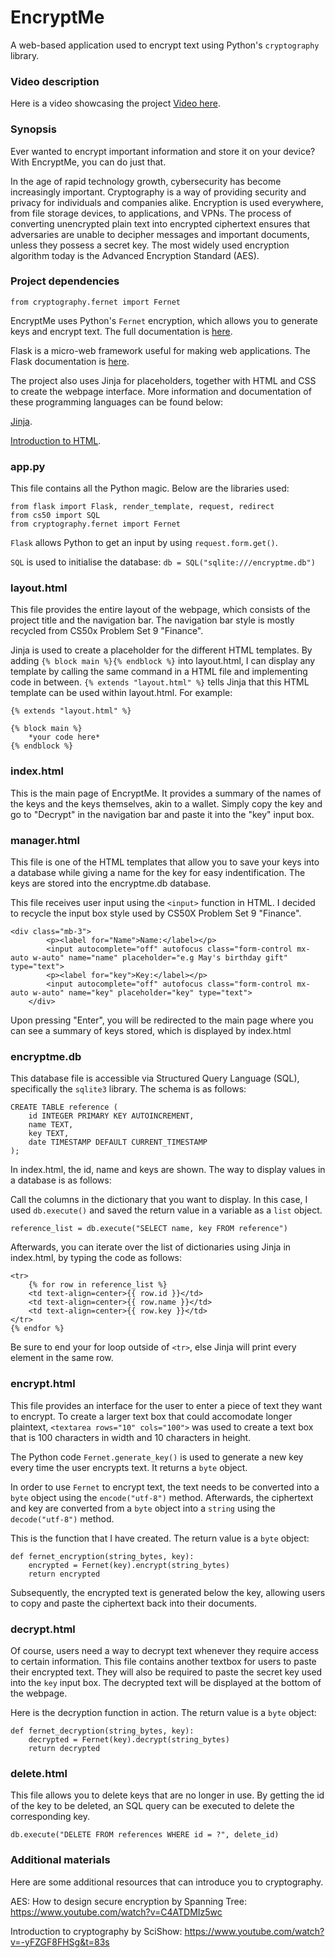 # EncryptMe
A web-based application used to encrypt text using Python's `cryptography` library.
### Video description
Here is a video showcasing the project [Video here](https://youtu.be/DaZHyPA5qUE).
### Synopsis
Ever wanted to encrypt important information and store it on your device? With EncryptMe, you can do just that.

In the age of rapid technology growth, cybersecurity has become increasingly important. Cryptography is a way of providing security and privacy for individuals and companies alike. Encryption is used everywhere, from file storage devices, to applications, and VPNs. The process of converting unencrypted plain text into encrypted ciphertext ensures that adversaries are unable to decipher messages and important documents, unless they possess a secret key. The most widely used encryption algorithm today is the Advanced Encryption Standard (AES).

### Project dependencies
`from cryptography.fernet import Fernet`

EncryptMe uses Python's `Fernet` encryption, which allows you to generate keys and encrypt text. The full documentation is [here](https://pypi.org/project/cryptography/).

Flask is a micro-web framework useful for making web applications. The Flask documentation is [here](https://flask.palletsprojects.com/en/3.0.x/).

The project also uses Jinja for placeholders, together with HTML and CSS to create the webpage interface. More information and documentation of these programming
languages can be found below:

[Jinja](https://jinja.palletsprojects.com/en/3.1.x/).

[Introduction to HTML](https://www.w3schools.com/html/html_intro.asp).

### app.py
This file contains all the Python magic. Below are the libraries used:

```
from flask import Flask, render_template, request, redirect
from cs50 import SQL
from cryptography.fernet import Fernet
```

`Flask` allows Python to get an input by using `request.form.get()`.

`SQL` is used to initialise the database: `db = SQL("sqlite:///encryptme.db")`

### layout.html
This file provides the entire layout of the webpage, which consists of the project title and the navigation bar. The navigation bar style is mostly recycled from CS50x Problem Set 9 "Finance".

Jinja is used to create a placeholder for the different HTML templates. By adding `{% block main %}{% endblock %}`
into layout.html, I can display any template by calling the same command in a HTML file and implementing code in between. `{% extends "layout.html" %}` tells Jinja that this HTML template can be used within layout.html. For example:

```
{% extends "layout.html" %}

{% block main %}
    *your code here*
{% endblock %}
```


### index.html
This is the main page of EncryptMe. It provides a summary of the names of the keys and the keys themselves, akin to a wallet. Simply copy the key and go to "Decrypt" in the navigation bar and paste it into the "key" input box.

### manager.html
This file is one of the HTML templates that allow you to save your keys into a database while giving a name for the key
for easy indentification. The keys are stored into the encryptme.db database.

This file receives user input using the `<input>` function in HTML. I decided to recycle the input box style used by CS50X Problem Set 9 "Finance".

```
<div class="mb-3">
        <p><label for="Name">Name:</label></p>
        <input autocomplete="off" autofocus class="form-control mx-auto w-auto" name="name" placeholder="e.g May's birthday gift" type="text">
        <p><label for="key">Key:</label></p>
        <input autocomplete="off" autofocus class="form-control mx-auto w-auto" name="key" placeholder="key" type="text">
    </div>
```

Upon pressing "Enter", you will be redirected to the main page where you can see a summary of keys stored, which is displayed by index.html

### encryptme.db
This database file is accessible via Structured Query Language (SQL), specifically the `sqlite3` library. The schema is as follows:

```
CREATE TABLE reference (
    id INTEGER PRIMARY KEY AUTOINCREMENT,
    name TEXT,
    key TEXT,
    date TIMESTAMP DEFAULT CURRENT_TIMESTAMP
);
```
In index.html, the id, name and keys are shown. The way to display values in a database is as follows:

Call the columns in the dictionary that you want to display. In this case, I used `db.execute()` and saved the return value in a variable as a `list` object.

`reference_list = db.execute("SELECT name, key FROM reference")`

Afterwards, you can iterate over the list of dictionaries using Jinja in index.html, by typing the code as follows:
```
<tr>
    {% for row in reference_list %}
    <td text-align=center>{{ row.id }}</td>
    <td text-align=center>{{ row.name }}</td>
    <td text-align=center>{{ row.key }}</td>
</tr>
{% endfor %}
```

Be sure to end your for loop outside of `<tr>`, else Jinja will print every element in the same row.

### encrypt.html
This file provides an interface for the user to enter a piece of text they want to encrypt. To create a larger text box that could accomodate longer plaintext, `<textarea rows="10" cols="100">` was used to create a text box that is 100 characters in width and 10 characters in height.

The Python code `Fernet.generate_key()` is used to generate a new key every time the user encrypts text. It returns a `byte` object.

In order to use `Fernet` to encrypt text, the text needs to be converted into a `byte` object using the
`encode("utf-8")` method. Afterwards, the ciphertext and key are converted from a `byte` object into a `string` using the `decode("utf-8")` method.

This is the function that I have created. The return value is a `byte` object:

```
def fernet_encryption(string_bytes, key):
    encrypted = Fernet(key).encrypt(string_bytes)
    return encrypted
```

Subsequently, the encrypted text is generated below the key, allowing users to copy and paste the ciphertext back into their documents.

### decrypt.html
Of course, users need a way to decrypt text whenever they require access to certain information. This file contains another textbox for users to paste their encrypted text. They will also be required to paste the secret key used into the `key` input box. The decrypted text will be displayed at the bottom of the webpage.

Here is the decryption function in action. The return value is a `byte` object:

```
def fernet_decryption(string_bytes, key):
    decrypted = Fernet(key).decrypt(string_bytes)
    return decrypted
```

### delete.html
This file allows you to delete keys that are no longer in use. By getting the id of the key to be deleted, an SQL query can be executed to delete the corresponding key.

```
db.execute("DELETE FROM references WHERE id = ?", delete_id)
```
### Additional materials
Here are some additional resources that can introduce you to cryptography.

AES: How to design secure encryption by Spanning Tree: https://www.youtube.com/watch?v=C4ATDMIz5wc

Introduction to cryptography by SciShow: https://www.youtube.com/watch?v=-yFZGF8FHSg&t=83s





